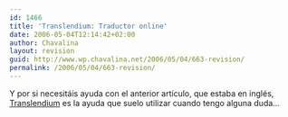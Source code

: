 ```yaml
---
id: 1466
title: 'Translendium: Traductor online'
date: 2006-05-04T12:14:42+02:00
author: Chavalina
layout: revision
guid: http://www.wp.chavalina.net/2006/05/04/663-revision/
permalink: /2006/05/04/663-revision/
---
```

Y por si necesit&aacute;is ayuda con el anterior art&iacute;culo, que estaba en ingl&eacute;s, <a href="http://www.comprendium.es/" target="_blank">Translendium</a> es la ayuda que suelo utilizar cuando tengo alguna duda&#8230;
